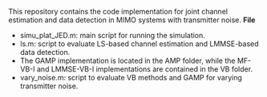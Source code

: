 This repository contains the code implementation for joint channel estimation and data detection in MIMO systems with transmitter noise.
**File**
- simu_plat_JED.m: main script for running the simulation.
- ls.m: script to evaluate LS-based channel estimation and LMMSE-based data detection.
- The GAMP implementation is located in the AMP folder, while the MF-VB-I and LMMSE-VB-I implementations are contained in the VB folder.
- vary_noise.m: script to evaluate VB methods and GAMP for varying transmitter noise.
